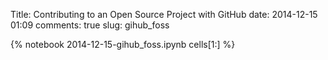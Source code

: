 Title: Contributing to an Open Source Project with GitHub
date:  2014-12-15 01:09
comments: true
slug: gihub_foss

{% notebook 2014-12-15-gihub_foss.ipynb cells[1:] %}
